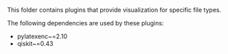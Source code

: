 This folder contains plugins that provide visualization for specific file types.

The following dependencies are used by these plugins:
- pylatexenc~=2.10
- qiskit~=0.43
